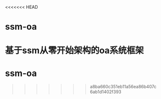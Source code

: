 <<<<<<< HEAD
# ssm-oa
基于ssm从零开始架构的oa系统框架
=======
# ssm-oa
>>>>>>> a8ba660c351eb11a56ea86b407c6ab1d1402f393
